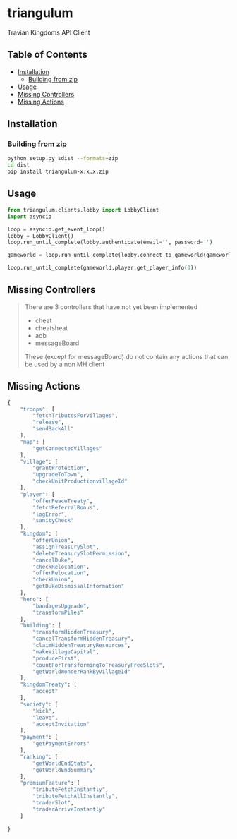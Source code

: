 # triangulum

Travian Kingdoms API Client 

## Table of Contents

* [Installation](#Installation)
	* [Building from zip](#Building-from-zip)
* [Usage](#Usage)
* [Missing Controllers](#Missing-Controllers)
* [Missing Actions](#Missing-Actions)


## Installation

### Building from zip
```sh
python setup.py sdist --formats=zip
cd dist
pip install triangulum-x.x.x.zip
```

## Usage

```py
from triangulum.clients.lobby import LobbyClient
import asyncio

loop = asyncio.get_event_loop()
lobby = LobbyClient()
loop.run_until_complete(lobby.authenticate(email='', password='')

gameworld = loop.run_until_complete(lobby.connect_to_gameworld(gameworld_id='', gameworld_name=''))

loop.run_until_complete(gameworld.player.get_player_info(0))
```


## Missing Controllers
> There are 3 controllers that have not yet been implemented
> * cheat
> * cheatsheat
> * adb
> * messageBoard
>
> These (except for messageBoard) do not contain any actions that can be used by a non MH client

## Missing Actions
```py
{
    "troops": [
        "fetchTributesForVillages",
        "release",
        "sendBackAll"
    ],
    "map": [
        "getConnectedVillages"
    ],
    "village": [
        "grantProtection",
        "upgradeToTown",
        "checkUnitProductionvillageId"
    ],
    "player": [
        "offerPeaceTreaty",
        "fetchReferralBonus",
        "logError",
        "sanityCheck"
    ],
    "kingdom": [
        "offerUnion",
        "assignTreasurySlot",
        "deleteTreasurySlotPermission",
        "cancelDuke",
        "checkRelocation",
        "offerRelocation",
        "checkUnion",
        "getDukeDismissalInformation"
    ],
    "hero": [
        "bandagesUpgrade",
        "transformPiles"
    ],
    "building": [
        "transformHiddenTreasury",
        "cancelTransformHiddenTreasury",
        "claimHiddenTreasuryResources",
        "makeVillageCapital",
        "produceFirst",
        "countForTransformingToTreasuryFreeSlots",
        "getWorldWonderRankByVillageId"
    ],
    "kingdomTreaty": [
        "accept"
    ],
    "society": [
        "kick",
        "leave",
        "acceptInvitation"
    ],
    "payment": [
        "getPaymentErrors"
    ],
    "ranking": [
        "getWorldEndStats",
        "getWorldEndSummary"
    ],
    "premiumFeature": [
        "tributeFetchInstantly",
        "tributeFetchAllInstantly",
        "traderSlot",
        "traderArriveInstantly"
    ]
    
}
```
